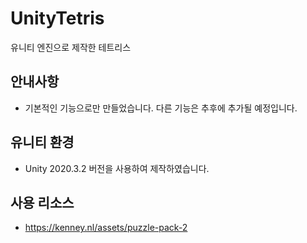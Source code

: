 # UnityTetris
유니티 엔진으로 제작한 테트리스

## 안내사항
* 기본적인 기능으로만 만들었습니다. 다른 기능은 추후에 추가될 예정입니다.

## 유니티 환경
* Unity 2020.3.2 버전을 사용하여 제작하였습니다.

## 사용 리소스
* https://kenney.nl/assets/puzzle-pack-2

